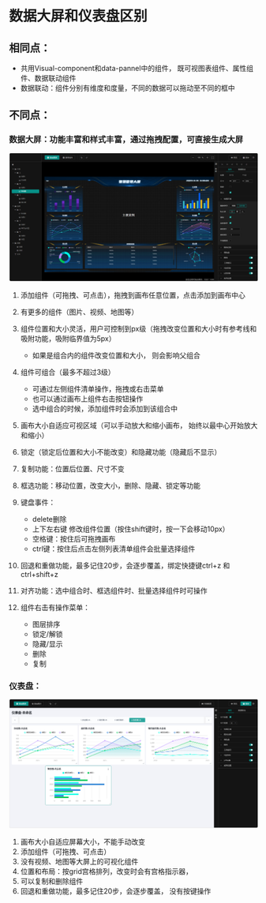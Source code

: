 # 数据大屏和仪表盘区别

## 相同点：

- 共用Visual-component和data-pannel中的组件， 既可视图表组件、属性组件、数据联动组件
- 数据联动：组件分别有维度和度量，不同的数据可以拖动至不同的框中

## 不同点：
### 数据大屏：功能丰富和样式丰富，通过拖拽配置，可直接生成大屏	
   ![数据大屏](/docImage/screen.png "数据大屏")
  1. 添加组件（可拖拽、可点击），拖拽到画布任意位置，点击添加到画布中心
  2. 有更多的组件（图片、视频、地图等）
  3. 组件位置和大小灵活，用户可控制到px级（拖拽改变位置和大小时有参考线和吸附功能，吸附临界值为5px）
     - 如果是组合内的组件改变位置和大小， 则会影响父组合
  4. 组件可组合（最多不超过3级）
     - 可通过左侧组件清单操作，拖拽或右击菜单
     - 也可以通过画布上组件右击按钮操作
     - 选中组合的时候，添加组件时会添加到该组合中

  5. 画布大小自适应可视区域（可以手动放大和缩小画布， 始终以最中心开始放大和缩小）
  6. 锁定（锁定后位置和大小不能改变）和隐藏功能（隐藏后不显示）
  7. 复制功能：位置后位置、尺寸不变
  8. 框选功能：移动位置，改变大小，删除、隐藏、锁定等功能
  9. 键盘事件：
     - delete删除
     - 上下左右键  修改组件位置（按住shift键时，按一下会移动10px）
     - 空格键：按住后可拖拽画布
     - ctrl键：按住后点击左侧列表清单组件会批量选择组件
  10. 回退和重做功能，最多记住20步，会逐步覆盖，绑定快捷键ctrl+z 和ctrl+shift+z
  11. 对齐功能：选中组合时、框选组件时、批量选择组件时可操作
  12. 组件右击有操作菜单：
      - 图层排序
      - 锁定/解锁
      - 隐藏/显示
      - 删除
      - 复制
   
  
### 仪表盘：
   ![数据大屏](/docImage/dashboard.png "数据大屏")
  1. 画布大小自适应屏幕大小，不能手动改变
  2. 添加组件（可拖拽、可点击）
  3. 没有视频、地图等大屏上的可视化组件
  4. 位置和布局：按grid宫格排列，改变时会有宫格指示器，
  5. 可以复制和删除组件
  6. 回退和重做功能，最多记住20步，会逐步覆盖， 没有按键操作





